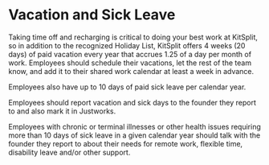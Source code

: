 # Vacation and Sick Leave

Taking time off and recharging is critical to doing your best work at KitSplit, so in addition to the recognized Holiday List, KitSplit offers 4 weeks (20 days) of paid vacation every year that accrues 1.25 of a day per month of work. Employees should schedule their vacations, let the rest of the team know, and add it to their shared work calendar at least a week in advance.

Employees also have up to 10 days of paid sick leave per calendar year. 

Employees should report vacation and sick days to the founder they report to and also mark it in Justworks. 

Employees with chronic or terminal illnesses or other health issues requiring more than 10 days of sick leave in a given calendar year should talk with the founder they report to about their needs for remote work, flexible time, disability leave and/or other support.
